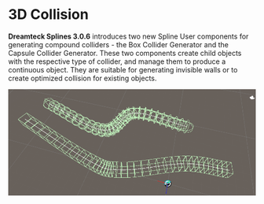 # 3D Collision

**Dreamteck Splines 3.0.6** introduces two new Spline User components for generating compound colliders - the Box Collider Generator and the Capsule Collider Generator. 
These two components create child objects with the respective type of collider, and manage them to produce a continuous object. They are suitable for generating invisible walls or to create optimized collision for existing objects. 

![](./_images/1007.png)